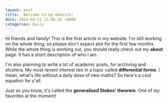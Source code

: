 ```yaml
---
layout: post
title:  Welcome to my Website!
date: 2024-04-11 21:06:26 +0800
categories: Daily
---
```


Hi friends and family! This is the first article in my website. I'm still working on the whole thing, so please don't expect alot for the first few months. While the whole thing is working out, you should really check out my **about** page. It has a short description of who I am.

I'm also planning to write a lot of academic posts, for archiving and etcetera. My most recent interest lies in a topic called **differential forms**. I mean, what's life without a daily dose of new maths? So here's a cool equation for y'all.

<!-- <p style="text-align:center;font-size:150%;">
$$\int_{M}d\omega=\int_{\partial M}\omega$$
</p> -->

Just so you know, it's called the **generalised Stokes' theorem**. One of my favorites at the moment! 
